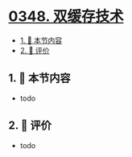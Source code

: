 # [0348. 双缓存技术](https://github.com/tnotesjs/TNotes.react/tree/main/notes/0348.%20%E5%8F%8C%E7%BC%93%E5%AD%98%E6%8A%80%E6%9C%AF)

<!-- region:toc -->

- [1. 🎯 本节内容](#1--本节内容)
- [2. 🫧 评价](#2--评价)

<!-- endregion:toc -->

## 1. 🎯 本节内容

- todo

## 2. 🫧 评价

- todo
